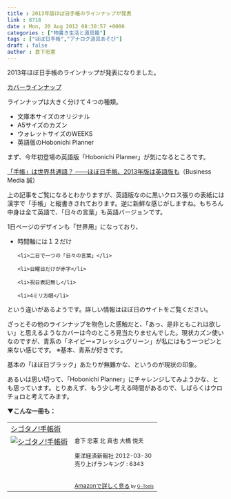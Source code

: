 ```yaml
---
title : 2013年版ほぼ日手帳のラインナップが発表
link : 8718
date : Mon, 20 Aug 2012 08:30:57 +0000
categories : ["物書き生活と道具箱"]
tags : ["ほぼ日手帳","アナログ道具あそび"]
draft : false
author : 倉下忠憲
---
```


2013年ほぼ日手帳のラインナップが発表になりました。

<a href=" http://www.1101.com/store/techo/2013/lineup/index.html">カバーラインナップ</a>

ラインナップは大きく分けて４つの種類。

<ul>
	<li>文庫本サイズのオリジナル</li>
	<li>A5サイズのカズン</li>
	<li>ウォレットサイズのWEEKS</li>
	<li>英語版のHobonichi Planner</li>
</ul>

まず、今年初登場の英語版「Hobonichi Planner」が気になるところです。

<a href="http://bizmakoto.jp/bizid/articles/1208/19/news004.html">「手帳」は世界共通語？ ――ほぼ日手帳、2013年版は英語版も</a>（Business Media 誠）

上の記事をご覧になるとわかりますが、英語版なのに黒いクロス張りの表紙には漢字で「手帳」と縦書きされております。逆に新鮮な感じがしますね。もちろん中身は全て英語で、「日々の言葉」も英語バージョンです。

1日ページのデザインも「世界用」になっており、

<ul>
	<li>時間軸には１２だけ</li>

	<li>二日で一つの「日々の言葉」</li>

	<li>日曜日だけが赤字</li>

	<li>祝日表記無し</li>

	<li>4ミリ方眼</li>
</ul>



という違いがあるようです。詳しい情報はほぼ日のサイトをご覧ください。

ざっとその他のラインナップを物色した感触だと、「あっ、是非ともこれは欲しい」と思えるようなカバーは今のところ見当たりませんでした。現状カズン使いなのですが、青系の「ネイビー×フレッシュグリーン」が私にはもう一つピンと来ない感じです。
※基本、青系が好きです。

基本の「ほぼ日ブラック」あたりが無難かな、というのが現状の印象。

あるいは思い切って、「Hobonichi Planner」にチャレンジしてみようかな、とも思っています。とりあえず、もう少し考える時間があるので、しばらくはウロチョロと考えてみます。

<strong>▼こんな一冊も：</strong>
<table  border="0" cellpadding="5"><tr><td colspan="2"><a href="http://www.amazon.co.jp/%E3%82%B7%E3%82%B4%E3%82%BF%E3%83%8E-%E6%89%8B%E5%B8%B3%E8%A1%93-%E5%80%89%E4%B8%8B-%E5%BF%A0%E6%86%B2/dp/4492044574%3FSubscriptionId%3D15SMZCTB9V8NGR2TW082%26tag%3Drashita1000-22%26linkCode%3Dxm2%26camp%3D2025%26creative%3D165953%26creativeASIN%3D4492044574" target="_blank">シゴタノ!手帳術</a><img src="http://www.assoc-amazon.jp/e/ir?t=rashita1000-22&l=ur2&o=9" width="1" height="1" style="border: none;" alt="" /></td></tr><tr><td valign="top"><a href="http://www.amazon.co.jp/%E3%82%B7%E3%82%B4%E3%82%BF%E3%83%8E-%E6%89%8B%E5%B8%B3%E8%A1%93-%E5%80%89%E4%B8%8B-%E5%BF%A0%E6%86%B2/dp/4492044574%3FSubscriptionId%3D15SMZCTB9V8NGR2TW082%26tag%3Drashita1000-22%26linkCode%3Dxm2%26camp%3D2025%26creative%3D165953%26creativeASIN%3D4492044574" target="_blank"><img src="http://ecx.images-amazon.com/images/I/41tCTGWOlbL._SL160_.jpg" border="0" alt="シゴタノ!手帳術" /></a></td><td valign="top"><font size="-1">倉下 忠憲 北 真也 大橋 悦夫 <br /><br />東洋経済新報社  2012-03-30<br />売り上げランキング : 6343<br /><br /><br /><a href="http://www.amazon.co.jp/%E3%82%B7%E3%82%B4%E3%82%BF%E3%83%8E-%E6%89%8B%E5%B8%B3%E8%A1%93-%E5%80%89%E4%B8%8B-%E5%BF%A0%E6%86%B2/dp/4492044574%3FSubscriptionId%3D15SMZCTB9V8NGR2TW082%26tag%3Drashita1000-22%26linkCode%3Dxm2%26camp%3D2025%26creative%3D165953%26creativeASIN%3D4492044574" target="_blank">Amazonで詳しく見る</a></font><font size="-2"> by <a href="http://www.goodpic.com/mt/aws/index.html" >G-Tools</a></font></td></tr></table>

